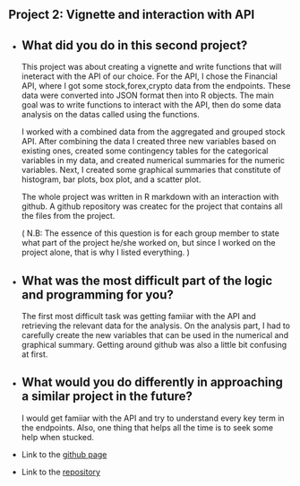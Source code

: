 ## Project 2: Vignette and interaction with API  

* ## What did you do in this second project?  

    This project was about creating a vignette and write functions that will ineteract with the API of our choice. For the API, I chose the Financial API,
    where I got some stock,forex,crypto data from the endpoints. These data were converted into JSON format then into R objects. The main goal was to write 
    functions to interact with the API, then do some data analysis on the datas called using the functions.  
    
    I worked with a combined data from the aggregated and grouped stock API. After combining the data I created three new variables based on existing ones, 
    created some contingency tables for the  categorical variables in my data, and created numerical summaries for the numeric variables. Next, I created some graphical
    summaries that constitute of histogram, bar plots, box plot, and a scatter plot.
    
    The whole project was written in R markdown with an interaction with github. A github repository was createc for the project that contains all the files from
    the project.
    
   ( N.B: The essence of this question is for each group member to state what part of the project he/she worked on, but since I worked on the project alone,
    that is why I listed everything. )
    
 * ## What was the most difficult part of the logic and programming for you?  
 
    The first most difficult task was getting famiiar with the API and retrieving the relevant data for the analysis. On the analysis part, I had to 
    carefully create the new variables that can be used in the numerical and graphical summary. Getting around github was also a little bit confusing at 
    first.
    
 * ## What would you do differently in approaching a similar project in the future?  
  
   I would get famiiar with the API and try to understand every key term in the endpoints.  Also, one thing that helps all the time is to seek some help when stucked.
   
 * Link to the [github page](https://rubinho12.github.io/ST558-Project2/#goal)
 * Link to the [repository](https://github.com/Rubinho12/ST558-Project2)
 
    

    
    
    
